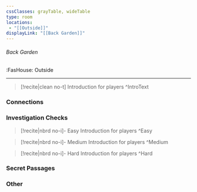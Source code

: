 ```yaml
---
cssClasses: grayTable, wideTable
type: room
locations:
 - "[[Outside]]"
displayLink: "[[Back Garden]]"
---
```

###### Back Garden
<span class="sub2">:FasHouse: Outside</span>

---

> [!recite|clean no-t]
>	Introduction for players
>^IntroText
	
### Connections

### Investigation Checks

> [!recite|nbrd no-i]- Easy
>	Introduction for players
>^Easy

> [!recite|nbrd no-i]- Medium
>	Introduction for players
>^Medium

> [!recite|nbrd no-i]- Hard
>	Introduction for players
>^Hard

### Secret Passages

### Other


